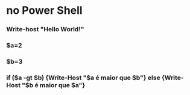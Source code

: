 # no Power Shell

### Write-host "Hello World!"

### $a=2
### $b=3
### if ($a -gt $b) {Write-Host "$a é maior que $b"} else {Write-Host "$b é maior que $a"}

